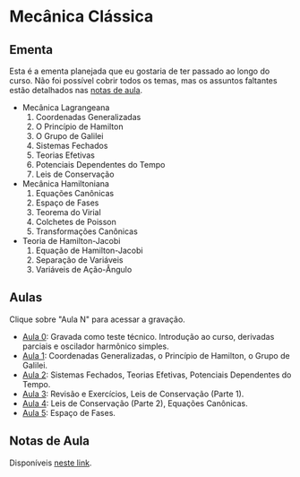 # Mecânica Clássica

## Ementa

Esta é a ementa planejada que eu gostaria de ter passado ao longo do curso. Não foi possível cobrir todos os temas, mas os assuntos faltantes estão detalhados nas [notas de aula](https://alves-nickolas.github.io/pdf/Mecânica_Clássica.pdf).

* Mecânica Lagrangeana
   1. Coordenadas Generalizadas
   2. O Princípio de Hamilton
   3. O Grupo de Galilei
   4. Sistemas Fechados
   5. Teorias Efetivas
   6. Potenciais Dependentes do Tempo
   7. Leis de Conservação
* Mecânica Hamiltoniana
   1. Equações Canônicas
   2. Espaço de Fases
   3. Teorema do Virial
   4. Colchetes de Poisson
   5. Transformações Canônicas
* Teoria de Hamilton-Jacobi
   1. Equação de Hamilton-Jacobi
   2. Separação de Variáveis
   3. Variáveis de Ação-Ângulo

## Aulas

Clique sobre "Aula N" para acessar a gravação.

* [Aula 0](https://drive.google.com/file/d/1Hdk28sKSnscw7TNmPO2WHoxlGJIJRkqg/view?usp=sharing): Gravada como teste técnico. Introdução ao curso, derivadas parciais e oscilador harmônico simples.
* [Aula 1](https://drive.google.com/file/d/1-BJi4KQYEBC_Svd-n0BKhI9tdGOhoO0N/view?usp=sharing): Coordenadas Generalizadas, o Princípio de Hamilton, o Grupo de Galilei.
* [Aula 2](https://drive.google.com/file/d/1pAxgS-ELXKUFa-oHj9fZvrB0UkP9iwZL/view?usp=sharing): Sistemas Fechados, Teorias Efetivas, Potenciais Dependentes do Tempo.
* [Aula 3](https://drive.google.com/file/d/1vDrbA9MLHMGOgT1cJehNflz2ocya1XH1/view?usp=sharing): Revisão e Exercícios, Leis de Conservação (Parte 1).
* [Aula 4](https://drive.google.com/file/d/1rDzvvXrcuZ_5oTGWhMDzc5Qi0u02tS7H/view?usp=sharing): Leis de Conservação (Parte 2), Equações Canônicas.
* [Aula 5](https://drive.google.com/file/d/1yKmMtcEpGUWWIFw6lO8ndydaEa4Ca14V/view?usp=sharing): Espaço de Fases.

## Notas de Aula

Disponíveis [neste link](https://alves-nickolas.github.io/pdf/Mecânica_Clássica.pdf).
